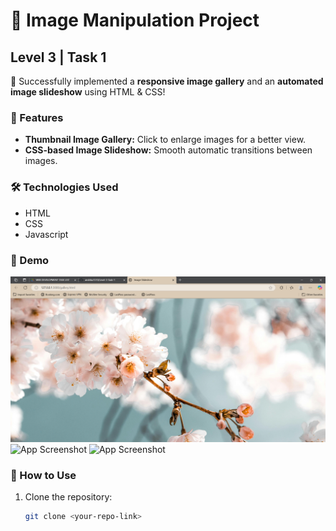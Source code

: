 # 🎨 Image Manipulation Project  

## Level 3 | Task 1  

🚀 Successfully implemented a **responsive image gallery** and an **automated image slideshow** using HTML & CSS!  

### 🔹 Features  
- **Thumbnail Image Gallery:** Click to enlarge images for a better view.  
- **CSS-based Image Slideshow:** Smooth automatic transitions between images.  

### 🛠️ Technologies Used  
- HTML  
- CSS
- Javascript

### 📸 Demo  
![App Screenshot](https://github.com/anshika1510/Level-3-Task-1/blob/main/Screenshot%20(137).png)
![App Screenshot](https://github.com/anshika1510/Level-3-Task-1/blob/main/images/screenshot.png)
![App Screenshot](https://github.com/anshika1510/Level-3-Task-1/blob/main/images/screenshot.png)

### 📂 How to Use  
1. Clone the repository:  
   ```bash
   git clone <your-repo-link>
